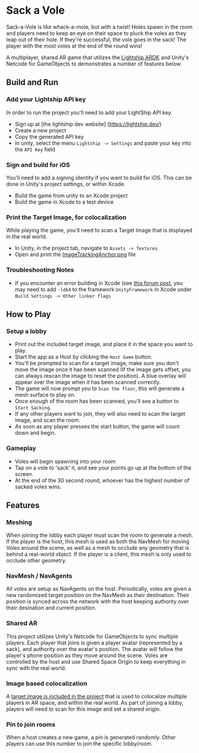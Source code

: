 # Sack a Vole

Sack-a-Vole is like whack-a-mole, but with a twist! Holes spawn in the room and players need to keep an eye on their space to pluck the voles as they leap out of their hole. If they're successful, the vole goes in the sack! The player with
the most voles at the end of the round wins!

A multiplayer, shared AR game that utilizes the [Lightship ARDK](https://lightship.dev/docs/ardk/) and Unity's Netcode for GameObjects to demonstrates a number of features below.

## Build and Run

### Add your Lightship API key

In order to run the project you'll need to add your LightShip API key.

- Sign up at [the lightship dev website] (https://lightship.dev/)
- Create a new project
- Copy the generated API key
- In unity, select the menu `Lightship -> Settings` and paste your key into the `API Key` field

### Sign and build for iOS

You'll need to add a signing identity if you want to build for iOS.
This can be done in Unity's project settings, or within Xcode.

- Build the game from unity to an Xcode project
- Build the game in Xcode to a test device

### Print the Target Image, for colocalization

While playing the game, you'll need to scan a Target Image that is displayed in the real world.

- In Unity, in the project tab, navigate to `Assets -> Textures`
- Open and print the [ImageTrackingAnchor.png](Assets/Textures/ImageTrackingAnchor.png) file

### Troubleshooting Notes

- If you encounter an error building in Xcode (see [this forum post](https://forum.unity.com/threads/project-wont-build-using-xode15-release-candidate.1491761/page-2), you may need to add `-ld64` to the framework `UnityFramework` in Xcode
  under `Build Settings -> Other linker flags`

## How to Play

### Setup a lobby

- Print out the included target image, and place it in the space you want to play.
- Start the app as a Host by clicking the `Host Game` button.
- You'll be prompted to scan for a target image, make sure you don't move the image once it has been scanned (If the image gets offset, you can always rescan the image to reset the position). A blue overlay will appear over the image when
  it has been scanned correctly.
- The game will now prompt you to `Scan the floor`, this will generate a mesh surface to play on.
- Once enough of the room has been scanned, you'll see a button to `Start Sacking`.
- If any other players want to join, they will also need to scan the target image, and scan the room.
- As soon as any player presses the start button, the game will count down and begin.

### Gameplay

- Voles will begin spawning into your room
- Tap on a vole to 'sack' it, and see your points go up at the bottom of the screen.
- At the end of the 30 second round, whoever has the highest number of sacked voles wins.

## Features

### Meshing

When joining the lobby each player must scan the room to generate a mesh.
If the player is the host, this mesh is used as both the NavMesh for moving Voles around the scene, as well as a mesh to occlude any geometry that is behind a real-world object.
If the player is a client, this mesh is only used to occlude other geometry.

### NavMesh / NavAgents

All voles are setup as NavAgents on the host. Periodically, voles are given a new randomized target position on the NavMesh as their destination. Their position is synced across the network with the host keeping authority over their
desination and current position.

### Shared AR

This project utilizes Unity's Netcode for GameObjects to sync multiple players.
Each player that joins is given a player avatar (represented by a sack), and authority over the avatar's position.
The avatar will follow the player's phone position as they move around the scene.
Voles are controlled by the host and use Shared Space Origin to keep everything in sync with the real world.

### Image based colocalization

A [target image is included in the project](Assets/Textures/ImageTrackingAnchor.png) that is used to colocalize multiple players in AR space, and within the real world.
As part of joining a lobby, players will need to scan for this image and set a shared origin.

### Pin to join rooms

When a host creates a new game, a pin is generated randomly. Other players can use this number to join the specific lobby/room.
